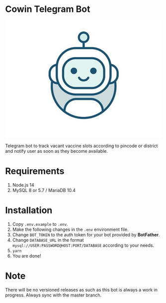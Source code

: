 # Cowin Telegram Bot

![Bot Logo](logo.jpg)

Telegram bot to track vacant vaccine slots according to pincode or district and notify user as soon as they become available.

# Requirements

1. Node.js 14
2. MySQL 8 or 5.7 / MariaDB 10.4

# Installation

1. Copy `.env.example` to `.env`.
2. Make the following changes in the `.env` environment file.
3. Change `BOT_TOKEN` to the auth token for your bot provided by **BotFather**.
4. Change `DATABASE_URL` in the format ```mysql://USER:PASSWORD@HOST:PORT/DATABASE``` according to your needs.
5. ```yarn```
6. You are done!

# Note

There will be no versioned releases as such as this bot is always a work in progress. Always sync with the master branch.
